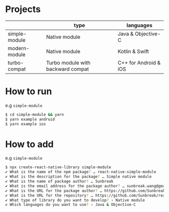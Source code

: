 # Projects

|               | type                              | languages             |
|---------------|-----------------------------------|-----------------------|
| simple-module | Native module                     | Java & Objective-C    |
| modern-module | Native module                     | Kotlin & Swift        |
| turbo-compat  | Turbo module with backward compat | C++ for Android & iOS |

# How to run

e.g `simple-module`

```sh
$ cd simple-module && yarn
$ yarn example android
$ yarn example ios
```

# How to add

e.g `simple-module`

```sh
$ npx create-react-native-library simple-module
✔ What is the name of the npm package? … react-native-simple-module
✔ What is the description for the package? … Simple native module
✔ What is the name of package author? … Sunbreak
✔ What is the email address for the package author? … sunbreak.wang@gmail.com
✔ What is the URL for the package author? … https://github.com/Sunbreak
✔ What is the URL for the repository? … https://github.com/Sunbreak/react-native-simple-module
✔ What type of library do you want to develop? › Native module
✔ Which languages do you want to use? › Java & Objective-C
```